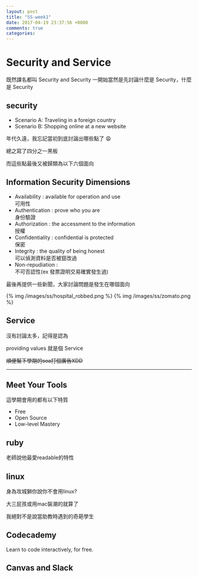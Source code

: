 ```yaml
---
layout: post
title: "SS-week1"
date: 2017-04-19 23:37:56 +0800
comments: true
categories:
---
```


# Security and Service

<!--more-->

既然課名都叫 Security and Security
一開始當然是先討論什麼是 Security，什麼是 Security

## security

- Scenario A: Traveling in a foreign country
- Scenario B: Shopping online at a new website

年代久遠，我忘記當初到底討論出哪些點了 😩

總之寫了四分之一黑板

而這些點最後又被歸類為以下六個面向

## Information Security Dimensions
- Availability : available for operation and use
  <br>可用性
- Authentication : prove who you are
  <br>身份驗證
- Authorization : the accessment to the information
  <br>授權
- Confidentiality : confidential is protected
  <br>保密
- Integrity : the quality of being honest
  <br>可以偵測資料是否被竄改過
- Non-repudiation :
  <br>不可否認性(ex 發票證明交易確實發生過)

最後再提供一些新聞，大家討論問題是發生在哪個面向

{% img /images/ss/hospital_robbed.png %}
{% img /images/ss/zomato.png %}

## Service

沒有討論太多，記得是認為

providing values 就是個 Service

<del>順便幫下學期的soa打個廣告XDD<del>

---

## Meet Your Tools

這學期會用的都有以下特質

- Free
- Open Source
- Low-level Mastery

## ruby

老師說他最愛readable的特性

## linux
身為攻城獅你說你不會用linux?

大三屁孩或用mac裝潮的就算了

我絕對不是說當助教時遇到的奇葩學生

## Codecademy
Learn to code interactively, for free.

## Canvas and Slack
